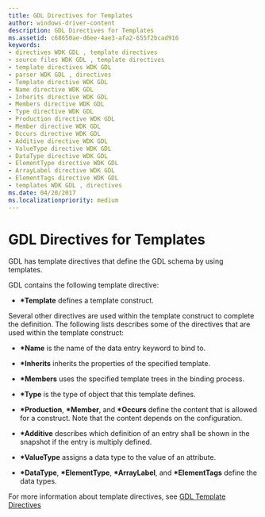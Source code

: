 ```yaml
---
title: GDL Directives for Templates
author: windows-driver-content
description: GDL Directives for Templates
ms.assetid: c68650ae-d6ee-4ae3-afa2-655f2bcad916
keywords:
- directives WDK GDL , template directives
- source files WDK GDL , template directives
- template directives WDK GDL
- parser WDK GDL , directives
- Template directive WDK GDL
- Name directive WDK GDL
- Inherits directive WDK GDL
- Members directive WDK GDL
- Type directive WDK GDL
- Production directive WDK GDL
- Member directive WDK GDL
- Occurs directive WDK GDL
- Additive directive WDK GDL
- ValueType directive WDK GDL
- DataType directive WDK GDL
- ElementType directive WDK GDL
- ArrayLabel directive WDK GDL
- ElementTags directive WDK GDL
- templates WDK GDL , directives
ms.date: 04/20/2017
ms.localizationpriority: medium
---
```


# GDL Directives for Templates


GDL has template directives that define the GDL schema by using templates.

GDL contains the following template directive:

-   **\*Template** defines a template construct.

Several other directives are used within the template construct to complete the definition. The following lists describes some of the directives that are used within the template construct:

-   **\*Name** is the name of the data entry keyword to bind to.

-   **\*Inherits** inherits the properties of the specified template.

-   **\*Members** uses the specified template trees in the binding process.

-   **\*Type** is the type of object that this template defines.

-   **\*Production**, **\*Member**, and **\*Occurs** define the content that is allowed for a construct. Note that the content depends on the configuration.

-   **\*Additive** describes which definition of an entry shall be shown in the snapshot if the entry is multiply defined.

-   **\*ValueType** assigns a data type to the value of an attribute.

-   **\*DataType**, **\*ElementType**, **\*ArrayLabel**, and **\*ElementTags** define the data types.

For more information about template directives, see [GDL Template Directives](gdl-template-directives.md)

 

 





